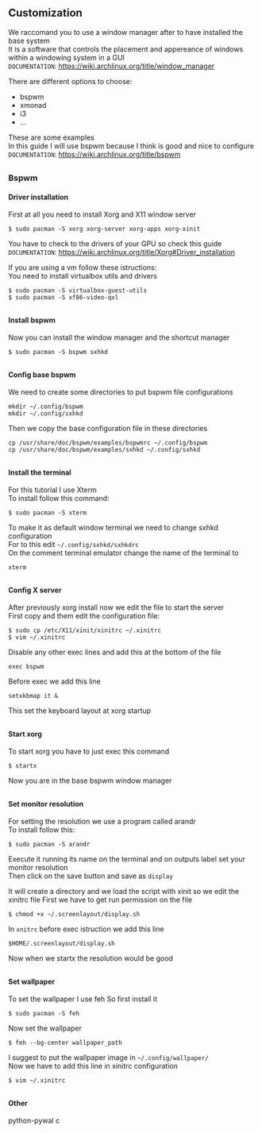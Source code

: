 ## Customization

We raccomand you to use a window manager after to have installed the base system  
It is a software that controls the placement and appereance of windows within a windowing system in a GUI  
``DOCUMENTATION``: https://wiki.archlinux.org/title/window_manager

There are different options to choose:
- bspwm
- xmonad
- i3  
- ...

These are some examples  
In this guide I will use bspwm because I think is good and nice to configure  
``DOCUMENTATION``: https://wiki.archlinux.org/title/bspwm

##
### Bspwm
#### Driver installation
First at all you need to install Xorg and X11 window server

    $ sudo pacman -S xorg xorg-server xorg-apps xorg-xinit

You have to check to the drivers of your GPU so check this guide  
``DOCUMENTATION``: https://wiki.archlinux.org/title/Xorg#Driver_installation

If you are using a vm follow these istructions:  
You need to install virtualbox utils and drivers

    $ sudo pacman -S virtualbox-guest-utils
    $ sudo pacman -S xf86-video-qxl

##
#### Install bspwm

Now you can install the window manager and the shortcut manager

    $ sudo pacman -S bspwm sxhkd

##
#### Config base bspwm
We need to create some directories to put bspwm file configurations

    mkdir ~/.config/bspwm
    mkdir ~/.config/sxhkd

Then we copy the base configuration file in these directories

    cp /usr/share/doc/bspwm/examples/bspwmrc ~/.config/bspwm
    cp /usr/share/doc/bspwm/examples/sxhkd ~/.config/sxhkd

## 
#### Install the terminal
For this tutorial I use Xterm  
To install follow this command:

    $ sudo pacman -S xterm

To make it as default window terminal we need to change sxhkd configuration  
For to this edit `~/.config/sxhkd/sxhkdrc`  
On the comment terminal emulator change the name of the terminal to

    xterm

##
#### Config X server
After previously xorg install now we edit the file to start the server  
First copy and them edit the configuration file:  

    $ sudo cp /etc/X11/xinit/xinitrc ~/.xinitrc
    $ vim ~/.xinitrc

Disable any other exec lines and add this at the bottom of the file

    exec bspwm

Before exec we add this line
    
    setxkbmap it &

This set the keyboard layout at xorg startup

##
#### Start xorg
To start xorg you have to just exec this command

    $ startx

Now you are in the base bspwm window manager

##
#### Set monitor resolution
For setting the resolution we use a program called arandr  
To install follow this:

    $ sudo pacman -S arandr

Execute it running its name on the terminal and on outputs label set your monitor resolution  
Then click on the save button and save as `display`  

It will create a directory and we load the script with xinit so we edit the xinitrc file
First we have to get run permission on the file

    $ chmod +x ~/.screenlayout/display.sh

In `xnitrc` before exec istruction we add this line

    $HOME/.screenlayout/display.sh

Now when we startx the resolution would be good

##
#### Set wallpaper
To set the wallpaper I use feh
So first install it

    $ sudo pacman -S feh

Now set the wallpaper

    $ feh --bg-center wallpaper_path

I suggest to put the wallpaper image in `~/.config/wallpaper/`  
Now we have to add this line in xinitrc configuration

    $ vim ~/.xinitrc


## 
#### Other

python-pywal
c







